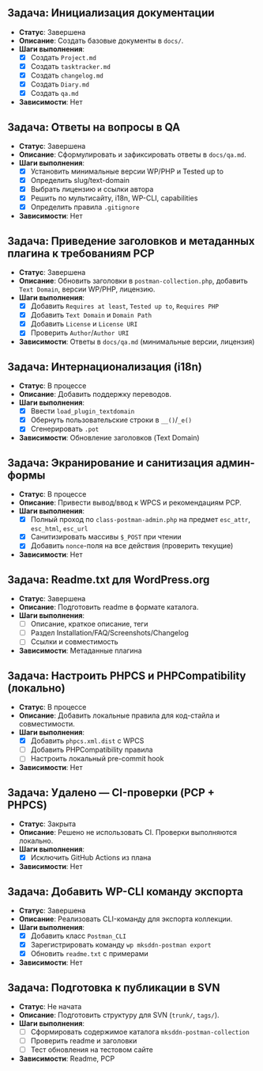 <!--
@file: docs/tasktracker.md
@description: Трекер задач проекта MksDdn Postman Collection
@dependencies: docs/Project.md
@created: 2025-08-19
-->

## Задача: Инициализация документации
- **Статус**: Завершена
- **Описание**: Создать базовые документы в `docs/`.
- **Шаги выполнения**:
  - [x] Создать `Project.md`
  - [x] Создать `tasktracker.md`
  - [x] Создать `changelog.md`
  - [x] Создать `Diary.md`
  - [x] Создать `qa.md`
- **Зависимости**: Нет

## Задача: Ответы на вопросы в QA
- **Статус**: Завершена
- **Описание**: Сформулировать и зафиксировать ответы в `docs/qa.md`.
- **Шаги выполнения**:
  - [x] Установить минимальные версии WP/PHP и Tested up to
  - [x] Определить slug/text-domain
  - [x] Выбрать лицензию и ссылки автора
  - [x] Решить по мультисайту, i18n, WP-CLI, capabilities
  - [x] Определить правила `.gitignore`
- **Зависимости**: Нет

## Задача: Приведение заголовков и метаданных плагина к требованиям PCP
- **Статус**: Завершена
- **Описание**: Обновить заголовки в `postman-collection.php`, добавить `Text Domain`, версии WP/PHP, лицензию.
- **Шаги выполнения**:
  - [x] Добавить `Requires at least`, `Tested up to`, `Requires PHP`
  - [x] Добавить `Text Domain` и `Domain Path`
  - [x] Добавить `License` и `License URI`
  - [x] Проверить `Author`/`Author URI`
- **Зависимости**: Ответы в `docs/qa.md` (минимальные версии, лицензия)

## Задача: Интернационализация (i18n)
- **Статус**: В процессе
- **Описание**: Добавить поддержку переводов.
- **Шаги выполнения**:
  - [x] Ввести `load_plugin_textdomain`
  - [x] Обернуть пользовательские строки в `__()`/`_e()`
  - [x] Сгенерировать `.pot`
- **Зависимости**: Обновление заголовков (Text Domain)

## Задача: Экранирование и санитизация админ-формы
- **Статус**: В процессе
- **Описание**: Привести вывод/ввод к WPCS и рекомендациям PCP.
- **Шаги выполнения**:
  - [x] Полный проход по `class-postman-admin.php` на предмет `esc_attr`, `esc_html`, `esc_url`
  - [x] Санитизировать массивы `$_POST` при чтении
  - [x] Добавить `nonce`-поля на все действия (проверить текущие)
- **Зависимости**: Нет

## Задача: Readme.txt для WordPress.org
- **Статус**: Завершена
- **Описание**: Подготовить readme в формате каталога.
- **Шаги выполнения**:
  - [ ] Описание, краткое описание, теги
  - [ ] Раздел Installation/FAQ/Screenshots/Changelog
  - [ ] Ссылки и совместимость
- **Зависимости**: Метаданные плагина

## Задача: Настроить PHPCS и PHPCompatibility (локально)
- **Статус**: В процессе
- **Описание**: Добавить локальные правила для код-стайла и совместимости.
- **Шаги выполнения**:
  - [x] Добавить `phpcs.xml.dist` с WPCS
  - [ ] Добавить PHPCompatibility правила
  - [ ] Настроить локальный pre-commit hook
- **Зависимости**: Нет

## Задача: Удалено — CI-проверки (PCP + PHPCS)
- **Статус**: Закрыта
- **Описание**: Решено не использовать CI. Проверки выполняются локально.
- **Шаги выполнения**:
  - [x] Исключить GitHub Actions из плана
- **Зависимости**: Нет

## Задача: Добавить WP-CLI команду экспорта
- **Статус**: Завершена
- **Описание**: Реализовать CLI-команду для экспорта коллекции.
- **Шаги выполнения**:
  - [x] Добавить класс `Postman_CLI`
  - [x] Зарегистрировать команду `wp mksddn-postman export`
  - [x] Обновить `readme.txt` с примерами
- **Зависимости**: Нет

## Задача: Подготовка к публикации в SVN
- **Статус**: Не начата
- **Описание**: Подготовить структуру для SVN (`trunk/`, `tags/`).
- **Шаги выполнения**:
  - [ ] Сформировать содержимое каталога `mksddn-postman-collection`
  - [ ] Проверить readme и заголовки
  - [ ] Тест обновления на тестовом сайте
- **Зависимости**: Readme, PCP


